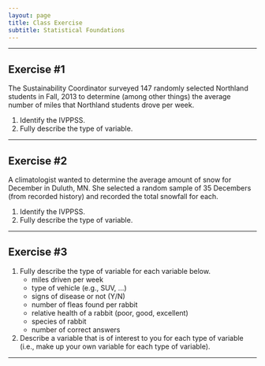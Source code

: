 ```yaml
---
layout: page
title: Class Exercise
subtitle: Statistical Foundations
---
```


----

## Exercise #1

The Sustainability Coordinator surveyed 147 randomly selected Northland students in Fall, 2013 to determine (among other things) the average number of miles that Northland students drove per week.

1. Identify the IVPPSS.
1. Fully describe the type of variable.

----

## Exercise #2

A climatologist wanted to determine the average amount of snow for December in Duluth, MN.  She selected a random sample of 35 Decembers (from recorded history) and recorded the total snowfall for each.

1. Identify the IVPPSS.
1. Fully describe the type of variable.

----

## Exercise #3

1. Fully describe the type of variable for each variable below.
    * miles driven per week
    * type of vehicle (e.g., SUV, …)
    * signs of disease or not (Y/N)
    * number of fleas found per rabbit
    * relative health of a rabbit (poor, good, excellent)
    * species of rabbit
    * number of correct answers
2. Describe a variable that is of interest to you for each type of variable (i.e., make up your own variable for each type of variable).

----
